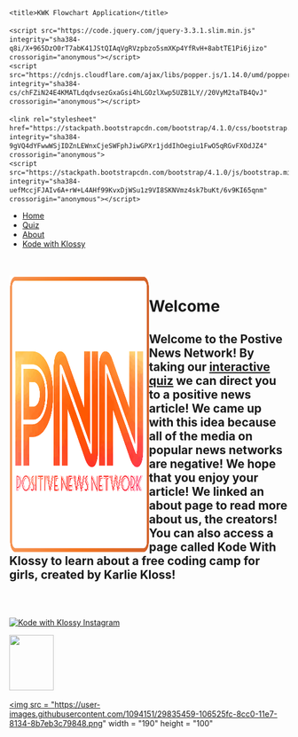 <!doctype html>
<html lang="en">
  <head>
    <meta charset="utf-8">
    <meta name="viewport" content="width=device-width, initial-scale=1, shrink-to-fit=no">
    <meta name="description" content="">
    <meta name="author" content="">

    <title>KWK Flowchart Application</title>

    <script src="https://code.jquery.com/jquery-3.3.1.slim.min.js" integrity="sha384-q8i/X+965DzO0rT7abK41JStQIAqVgRVzpbzo5smXKp4YfRvH+8abtTE1Pi6jizo" crossorigin="anonymous"></script>
    <script src="https://cdnjs.cloudflare.com/ajax/libs/popper.js/1.14.0/umd/popper.min.js" integrity="sha384-cs/chFZiN24E4KMATLdqdvsezGxaGsi4hLGOzlXwp5UZB1LY//20VyM2taTB4QvJ" crossorigin="anonymous"></script>

    <link rel="stylesheet" href="https://stackpath.bootstrapcdn.com/bootstrap/4.1.0/css/bootstrap.min.css" integrity="sha384-9gVQ4dYFwwWSjIDZnLEWnxCjeSWFphJiwGPXr1jddIhOegiu1FwO5qRGvFXOdJZ4" crossorigin="anonymous">
    <script src="https://stackpath.bootstrapcdn.com/bootstrap/4.1.0/js/bootstrap.min.js" integrity="sha384-uefMccjFJAIv6A+rW+L4AHf99KvxDjWSu1z9VI8SKNVmz4sk7buKt/6v9KI65qnm" crossorigin="anonymous"></script>

  </head>

  <body>
    <main role="main" class="container">
      
<html>
<head>
  <link rel="stylesheet" type= "text/css" href="stylesheets/style.css">
</head>
<body>

<!--<h1>Welcome</h1>-->
<!--<p>Welcome to the postive news network! By taking our interactive quiz we can direct you to a positive news article! We came up with this idea because all of the media on popular news networks are negative! We hope that you enjoy your article! We linked an about page to read more about us, the creators! You can al </p>-->

<ul>
  <li><a href ="/index">Home</a></li>
  <li><a href="/quizzz">Quiz</a></li>
  <li><a href="/about">About</a></a></li>
  <li><a href= "https://www.kodewithklossy.com">Kode with Klossy</a></li>
</ul>
<br></br>

<img src = "https://raw.githubusercontent.com/aleajane/aleajane.github.io/master/pnn.png" width = "50%" height = "500" align = "left" >

<div >
<h1 class="paragraph">Welcome </h1>
<h2 class="w3-myfont paragraph" >Welcome to the Postive News Network! By taking our <a href= "/quizzz">interactive quiz</a> we can direct you to a positive news article! We came up with this idea because all of the media on popular news networks are negative! We hope that you enjoy your article! We linked an about page to read more about us, the creators! You can also access a page called Kode With Klossy to learn about a free coding camp for girls, created by Karlie Kloss! </h2>
   </div>
   
<br></br>

<a href="https://www.instagram.com/kodewithklossy/?hl=en"><img src = "http://theodymusic.com/wp-content/uploads/2017/02/inconInstagramBW.png" width = "90" height = "90" title="Kode with Klossy Instagram" alt="Kode with Klossy Instagram"></a>

<a href="https://twitter.com/kodewithklossy?lang=en"><img src = "https://sguru.org/wp-content/uploads/2018/02/twitter_PNG33.png" width = "80" height = "100">

<a href="https://www.youtube.com/channel/UCsO7dduObJt0IKCVVsUuITw"><img src = "https://user-images.githubusercontent.com/1094151/29835459-106525fc-8cc0-11e7-8134-8b7eb3c79848.png" width = "190" height = "100"
>
   
</html>
    </main>
  </body>
</html>
